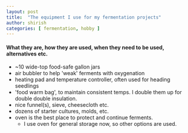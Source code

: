 ```yaml
---
layout: post
title:  "The equipment I use for my fermentation projects"
author: shirish
categories: [ fermentation, hobby ]
---
```



#### What they are, how they are used, when they need to be used, alternatives etc.
* ~10 wide-top food-safe gallon jars
* air bubbler to help 'weak' ferments with oxygenation
* heating pad and temperature controller, often used for heading seedlings
* 'food warm bag', to maintain consistent temps. I double them up for double double insulation.
* nice funnel(s), sieve, cheesecloth etc.
* dozens of starter cultures, molds, etc.
* oven is the best place to protect and continue ferments.
    - I use oven for general storage now, so other options are used.